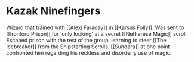 # Kazak Ninefingers
Wizard that trained with [[Alexi Faraday]] in [[Karsus Folly]]. Was sent to [[Ironford Prison]] for 'only looking' at a secret [[Netherese Magic]] scroll. Escaped prison with the rest of the group, learning to steer [[The Icebreaker]] from the Shipstarting Scrolls. [[Sundara]] at one point confronted him regarding his reckless and disorderly use of magic.